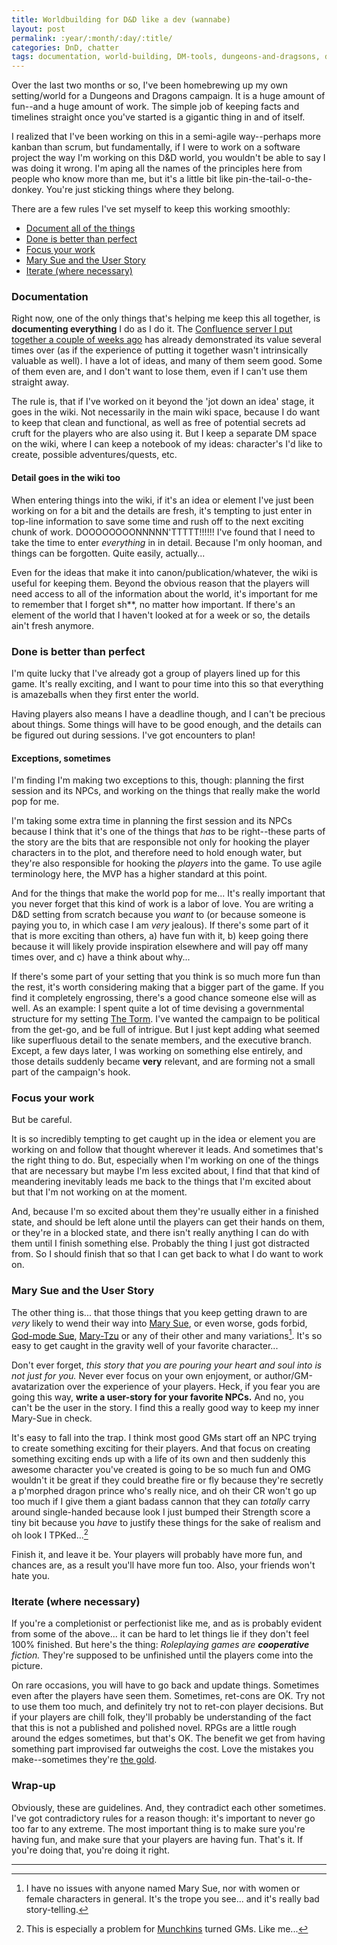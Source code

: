 ```yaml
---
title: Worldbuilding for D&D like a dev (wannabe)
layout: post
permalink: :year/:month/:day/:title/
categories: DnD, chatter
tags: documentation, world-building, DM-tools, dungeons-and-dragsons, dnd
---
```


Over the last two months or so, I've been homebrewing up my own setting/world for a Dungeons and Dragons campaign. It is a huge amount of fun--and a huge amount of work. The simple job of keeping facts and timelines straight once you've started is a gigantic thing in and of itself.

I realized that I've been working on this in a semi-agile way--perhaps more kanban than scrum, but fundamentally, if I were to work on a software project the way I'm working on this D&D world, you wouldn't be able to say I was doing it wrong. I'm aping all the names of the principles here from people who know more than me, but it's a little bit like pin-the-tail-o-the-donkey. You're just sticking things where they belong.

<!-- more -->

There are a few rules I've set myself to keep this working smoothly:

- [Document all of the things](#documentation)
- [Done is better than perfect](#done-is-better-than-perfect)
- [Focus your work](#focus-your-work)
- [Mary Sue and the User Story](#mary-sue-and-the-user-story)
- [Iterate (where necessary)](#iterate-where-necessary)

### Documentation

Right now, one of the only things that's helping me keep this all together, is **documenting everything** I do as I do it. The [Confluence server I put together a couple of weeks ago](/2017/01/02/learning-by-doing-what-you-want/) has already demonstrated its value several times over (as if the experience of putting it together wasn't intrinsically valuable as well). I have a lot of ideas, and many of them seem good. Some of them even are, and I don't want to lose them, even if I can't use them straight away.

The rule is, that if I've worked on it beyond the 'jot down an idea' stage, it goes in the wiki. Not necessarily in the main wiki space, because I do want to keep that clean and functional, as well as free of potential secrets ad cruft for the players who are also using it. But I keep a separate DM space on the wiki, where I can keep a notebook of my ideas: character's I'd like to create, possible adventures/quests, etc.

#### Detail goes in the wiki too

When entering things into the wiki, if it's an idea or element I've just been working on for a bit and the details are fresh, it's tempting to just enter in top-line information to save some time and rush off to the next exciting chunk of work. DOOOOOOOONNNNN'TTTTT!!!!!! I've found that I need to take the time to enter *everything* in in detail. Because I'm only hooman, and things can be forgotten. Quite easily, actually...

Even for the ideas that make it into canon/publication/whatever, the wiki is useful for keeping them. Beyond the obvious reason that the players will need access to all of the information about the world, it's important for me to remember that I forget sh**, no matter how important. If there's an element of the world that I haven't looked at for a week or so, the details ain't fresh anymore.

### Done is better than perfect

I'm quite lucky that I've already got a group of players lined up for this game. It's really exciting, and I want to pour time into this so that everything is amazeballs when they first enter the world.

Having players also means I have a deadline though, and I can't be precious about things. Some things will have to be good enough, and the details can be figured out during sessions. I've got encounters to plan!

#### Exceptions, sometimes

I'm finding I'm making two exceptions to this, though: planning the first session and its NPCs, and working on the things that really make the world pop for me.

I'm taking some extra time in planning the first session and its NPCs because I think that it's one of the things that *has* to be right--these parts of the story are the bits that are responsible not only for hooking the player characters in to the plot, and therefore need to hold enough water, but they're also responsible for hooking the *players* into the game. To use agile terminology here, the MVP has a higher standard at this point.

And for the things that make the world pop for me... It's really important that you never forget that this kind of work is a labor of love. You are writing a D&D setting from scratch because you *want* to (or because someone is paying you to, in which case I am *very* jealous). If there's some part of it that is more exciting than others, a) have fun with it, b) keep going there because it will likely provide inspiration elsewhere and will pay off many times over, and c) have a think about why...

If there's some part of your setting that you think is so much more fun than the rest, it's worth considering making that a bigger part of the game. If you find it completely engrossing, there's a good chance someone else will as well. As an example: I spent quite a lot of time devising a governmental structure for my setting [The Torm](http://the-torm.city). I've wanted the campaign to be political from the get-go, and be full of intrigue. But I just kept adding what seemed like superfluous detail to the senate members, and the executive branch. Except, a few days later, I was working on something else entirely, and those details suddenly became **very** relevant, and are forming not a small part of the campaign's hook.

### Focus your work

But be careful.

It is so incredibly tempting to get caught up in the idea or element you are working on and follow that thought wherever it leads. And sometimes that's the right thing to do. But, especially when I'm working on one of the things that are necessary but maybe I'm less excited about, I find that that kind of meandering inevitably leads me back to the things that I'm excited about but that I'm not working on at the moment.

And, because I'm so excited about them they're usually either in a finished state, and should be left alone until the players can get their hands on them, or they're in a blocked state, and there isn't really anything I can do with them until I finish something else. Probably the thing I just got distracted from. So I should finish that so that I can get back to what I do want to work on.

### Mary Sue and the User Story

The other thing is... that those things that you keep getting drawn to are *very* likely to wend their way into [Mary Sue](http://tvtropes.org/pmwiki/pmwiki.php/Main/MarySue), or even worse, gods forbid, [God-mode Sue](http://tvtropes.org/pmwiki/pmwiki.php/Main/GodModeSue), [Mary-Tzu](http://tvtropes.org/pmwiki/pmwiki.php/Main/MaryTzu) or any of their other and many variations[^1]. It's so easy to get caught in the gravity well of your favorite character...

Don't ever forget, *this story that you are pouring your heart and soul into is not just for you.* Never ever focus on your own enjoyment, or author/GM-avatarization over the experience of your players. Heck, if you fear you are going this way, **write a user-story for your favorite NPCs.** And no, you can't be the user in the story. I find this a really good way to keep my inner Mary-Sue in check.

It's easy to fall into the trap. I think most good GMs start off an NPC trying to create something exciting for their players. And that focus on creating something exciting ends up with a life of its own and then suddenly this awesome character you've created is going to be so much fun and OMG wouldn't it be great if they could breathe fire or fly because they're secretly a p'morphed dragon prince who's really nice, and oh their CR won't go up too much if I give them a giant badass cannon that they can *totally* carry around single-handed because look I just bumped their Strength score a tiny bit because you *have* to justify these things for the sake of realism and oh look I TPKed...[^2]

Finish it, and leave it be. Your players will probably have more fun, and chances are, as a result you'll have more fun too. Also, your friends won't hate you.

### Iterate (where necessary)

If you're a completionist or perfectionist like me, and as is probably evident from some of the above... it can be hard to let things lie if they don't feel 100% finished. But here's the thing: *Roleplaying games are **cooperative** fiction.* They're supposed to be unfinished until the players come into the picture.

On rare occasions, you will have to go back and update things. Sometimes even after the players have seen them. Sometimes, ret-cons are OK. Try not to use them too much, and definitely try not to ret-con player decisions. But if your players are chill folk, they'll probably be understanding of the fact that this is not a published and polished novel. RPGs are a little rough around the edges sometimes, but that's OK. The benefit we get from having something part improvised far outweighs the cost. Love the mistakes you make--sometimes they're [the gold](http://outofcontextdnd.tumblr.com/).

### Wrap-up

Obviously, these are guidelines. And, they contradict each other sometimes. I've got contradictory rules for a reason though: it's important to never go too far to any extreme. The most important thing is to make sure you're having fun, and make sure that your players are having fun. That's it. If you're doing that, you're doing it right.


---

[^1]: I have no issues with anyone named Mary Sue, nor with women or female characters in general. It's the trope you see... and it's really bad story-telling.
[^2]: This is especially a problem for [Munchkins](http://tvtropes.org/pmwiki/pmwiki.php/Main/MaryTzu) turned GMs. Like me...
